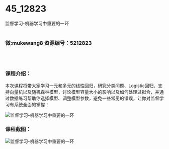# 45_12823
监督学习-机器学习中重要的一环
<br/></br>
<h3>微:mukewang8 资源编号：5212823</h3>
<br/></br>
<h3>课程介绍：</h3>
<p>本次课程将带大家学习一元和多元的线性回归，研究分类问题、Logistic回归、支持向量机以及随机森林模型，讨论模型容量大小的影响以及如何处理过拟合，并通过数据练习帮助你选择模型、调整模型参数，避免一些常见的错误，让你对<a title="查看与 监督学习 相关的文章" target="_blank">监督学习</a>有系统全面的掌握！</p>
<p><img src="https://www.ko996.com/wp-content/uploads/img/2020/05/2-33-300x212.png" alt="监督学习-机器学习中重要的一环"></p>
<div class="info-desc">
<h3>课程截图：</h3>
<p><img src="https://www.ko996.com/wp-content/uploads/img/2020/05/1-35.png" alt="监督学习-机器学习中重要的一环"></p>


			
</div>
